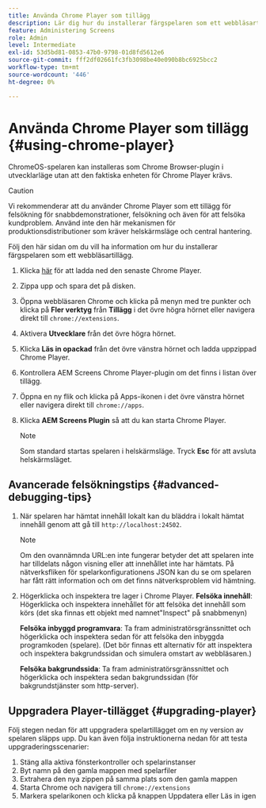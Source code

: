 ```yaml
---
title: Använda Chrome Player som tillägg
description: Lär dig hur du installerar färgspelaren som ett webbläsartillägg för AEM Screens.
feature: Administering Screens
role: Admin
level: Intermediate
exl-id: 53d5bd81-0853-47b0-9798-01d8fd5612e6
source-git-commit: fff2df02661fc3fb3098be40e090b8bc6925bcc2
workflow-type: tm+mt
source-wordcount: '446'
ht-degree: 0%

---
```


# Använda Chrome Player som tillägg {#using-chrome-player}

ChromeOS-spelaren kan installeras som Chrome Browser-plugin i utvecklarläge utan att den faktiska enheten för Chrome Player krävs.

>[!CAUTION]
>
> Vi rekommenderar att du använder Chrome Player som ett tillägg för felsökning för snabbdemonstrationer, felsökning och även för att felsöka kundproblem. Använd inte den här mekanismen för produktionsdistributioner som kräver helskärmsläge och central hantering.

Följ den här sidan om du vill ha information om hur du installerar färgspelaren som ett webbläsartillägg.

1. Klicka [här](https://download.macromedia.com/screens/) för att ladda ned den senaste Chrome Player.

1. Zippa upp och spara det på disken.

1. Öppna webbläsaren Chrome och klicka på menyn med tre punkter och klicka på **Fler verktyg** från **Tillägg** i det övre högra hörnet eller navigera direkt till `chrome://extensions`.

1. Aktivera **Utvecklare** från det övre högra hörnet.

1. Klicka **Läs in opackad** från det övre vänstra hörnet och ladda uppzippad Chrome Player.

1. Kontrollera AEM Screens Chrome Player-plugin om det finns i listan över tillägg.

1. Öppna en ny flik och klicka på Apps-ikonen i det övre vänstra hörnet eller navigera direkt till `chrome://apps`.

1. Klicka **AEM Screens Plugin** så att du kan starta Chrome Player.

   >[!NOTE]
   >
   > Som standard startas spelaren i helskärmsläge. Tryck **Esc** för att avsluta helskärmsläget.


## Avancerade felsökningstips {#advanced-debugging-tips}

1. När spelaren har hämtat innehåll lokalt kan du bläddra i lokalt hämtat innehåll genom att gå till `http://localhost:24502`.

   >[!NOTE]
   >
   > Om den ovannämnda URL:en inte fungerar betyder det att spelaren inte har tilldelats någon visning eller att innehållet inte har hämtats. På nätverksfliken för spelarkonfigurationens JSON kan du se om spelaren har fått rätt information och om det finns nätverksproblem vid hämtning.

1. Högerklicka och inspektera tre lager i Chrome Player.
   **Felsöka innehåll**: Högerklicka och inspektera innehållet för att felsöka det innehåll som körs (det ska finnas ett objekt med namnet&quot;Inspect&quot; på snabbmenyn)

   **Felsöka inbyggd programvara**: Ta fram administratörsgränssnittet och högerklicka och inspektera sedan för att felsöka den inbyggda programkoden (spelare). (Det bör finnas ett alternativ för att inspektera och inspektera bakgrundssidan och simulera omstart av webbläsaren.)

   **Felsöka bakgrundssida**: Ta fram administratörsgränssnittet och högerklicka och inspektera sedan bakgrundssidan (för bakgrundstjänster som http-server).

## Uppgradera Player-tillägget {#upgrading-player}

Följ stegen nedan för att uppgradera spelartillägget om en ny version av spelaren släpps upp. Du kan även följa instruktionerna nedan för att testa uppgraderingsscenarier:

1. Stäng alla aktiva fönsterkontroller och spelarinstanser
1. Byt namn på den gamla mappen med spelarfiler
1. Extrahera den nya zippen på samma plats som den gamla mappen
1. Starta Chrome och navigera till `chrome://extensions`
1. Markera spelarikonen och klicka på knappen Uppdatera eller Läs in igen
